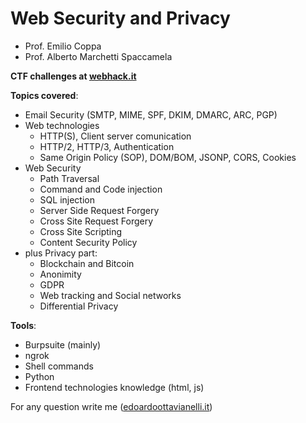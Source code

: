 # Web Security and Privacy

- Prof. Emilio Coppa
- Prof. Alberto Marchetti Spaccamela

**CTF challenges at [webhack.it](https://webhack.it/)**

**Topics covered**:
- Email Security (SMTP, MIME, SPF, DKIM, DMARC, ARC, PGP)
- Web technologies 
    - HTTP(S), Client server comunication
    - HTTP/2, HTTP/3, Authentication
    - Same Origin Policy (SOP), DOM/BOM, JSONP, CORS, Cookies
- Web Security
    - Path Traversal
    - Command and Code injection
    - SQL injection
    - Server Side Request Forgery
    - Cross Site Request Forgery
    - Cross Site Scripting
    - Content Security Policy
- plus Privacy part:
    - Blockchain and Bitcoin
    - Anonimity
    - GDPR
    - Web tracking and Social networks
    - Differential Privacy

**Tools**:
- Burpsuite (mainly)
- ngrok
- Shell commands
- Python
- Frontend technologies knowledge (html, js)

For any question write me ([edoardoottavianelli.it](https://www.edoardoottavianelli.it/))
